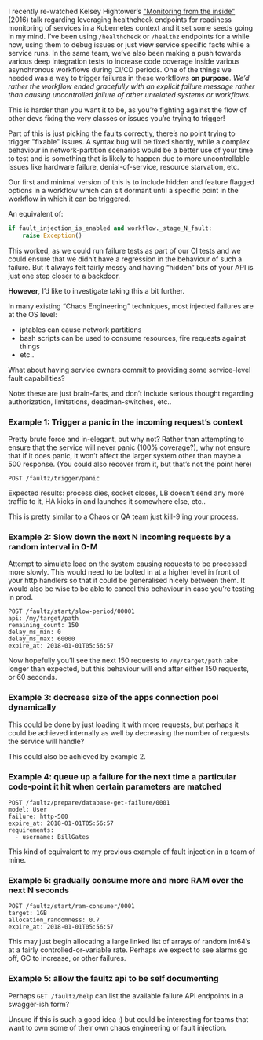 <meta x-title="Thoughts on a fault injection API"/>
<meta x-description="(Imported from old blog) Managed fault injection APIs for providing powerful chaos engineering functionality. How about a /faultz endpoint for in-process chaos engineering?"/>

I recently re-watched Kelsey Hightower’s ["Monitoring from the inside"](https://vimeo.com/173610242) (2016) talk regarding leveraging healthcheck endpoints for readiness monitoring of services in a Kubernetes context and it set some seeds going in my mind. I’ve been using `/healthcheck` or `/healthz` endpoints for a while now, using them to debug issues or just view service specific facts while a service runs. In the same team, we’ve also been making a push towards various deep integration tests to increase code coverage inside various asynchronous workflows during CI/CD periods. One of the things we needed was a way to trigger failures in these workflows **on purpose**. _We’d rather the workflow ended gracefully with an explicit failure message rather than causing uncontrolled failure of other unrelated systems or workflows._

This is harder than you want it to be, as you’re fighting against the flow of other devs fixing the very classes or issues you’re trying to trigger!

Part of this is just picking the faults correctly, there’s no point trying to trigger "fixable" issues. A syntax bug will be fixed shortly, while a complex behaviour in network-partition scenarios would be a better use of your time to test and is something that is likely to happen due to more uncontrollable issues like hardware failure, denial-of-service, resource starvation, etc.

Our first and minimal version of this is to include hidden and feature flagged options in a workflow which can sit dormant until a specific point in the workflow in which it can be triggered.

An equivalent of:

```python
if fault_injection_is_enabled and workflow._stage_N_fault:
    raise Exception()
```

This worked, as we could run failure tests as part of our CI tests and we could ensure that we didn’t have a regression in the behaviour of such a failure. But it always felt fairly messy and having “hidden” bits of your API is just one step closer to a backdoor.

**However**, I’d like to investigate taking this a bit further.

In many existing “Chaos Engineering” techniques, most injected failures are at the OS level:

- iptables can cause network partitions
- bash scripts can be used to consume resources, fire requests against things
- etc..

What about having service owners commit to providing some service-level fault capabilities?

Note: these are just brain-farts, and don’t include serious thought regarding authorization, limitations, deadman-switches, etc..

### Example 1: Trigger a panic in the incoming request’s context

Pretty brute force and in-elegant, but why not? Rather than attempting to ensure that the service will never panic (100% coverage?), why not ensure that if it does panic, it won’t affect the larger system other than maybe a 500 response. (You could also recover from it, but that’s not the point here)

```
POST /faultz/trigger/panic
```

Expected results: process dies, socket closes, LB doesn’t send any more traffic to it, HA kicks in and launches it somewhere else, etc..

This is pretty similar to a Chaos or QA team just kill-9'ing your process.

### Example 2: Slow down the next N incoming requests by a random interval in 0-M

Attempt to simulate load on the system causing requests to be processed more slowly. This would need to be bolted in at a higher level in front of your http handlers so that it could be generalised nicely between them. It would also be wise to be able to cancel this behaviour in case you’re testing in prod.

```
POST /faultz/start/slow-period/00001
api: /my/target/path 
remaining_count: 150
delay_ms_min: 0
delay_ms_max: 60000
expire_at: 2018-01-01T05:56:57 
```

Now hopefully you’ll see the next 150 requests to `/my/target/path` take longer than expected, but this behaviour will end after either 150 requests, or 60 seconds.

### Example 3: decrease size of the apps connection pool dynamically

This could be done by just loading it with more requests, but perhaps it could be achieved internally as well by decreasing the number of requests the service will handle?

This could also be achieved by example 2.

### Example 4: queue up a failure for the next time a particular code-point it hit when certain parameters are matched

```
POST /faultz/prepare/database-get-failure/0001
model: User
failure: http-500
expire_at: 2018-01-01T05:56:57
requirements:
  - username: BillGates
```

This kind of equivalent to my previous example of fault injection in a team of mine.

### Example 5: gradually consume more and more RAM over the next N seconds

```
POST /faultz/start/ram-consumer/0001
target: 1GB
allocation_randomness: 0.7
expire_at: 2018-01-01T05:56:57
```

This may just begin allocating a large linked list of arrays of random int64’s at a fairly controlled-or-variable rate. Perhaps we expect to see alarms go off, GC to increase, or other failures.

### Example 5: allow the faultz api to be self documenting

Perhaps `GET /faultz/help` can list the available failure API endpoints in a swagger-ish form?

Unsure if this is such a good idea :) but could be interesting for teams that want to own some of their own chaos engineering or fault injection.
